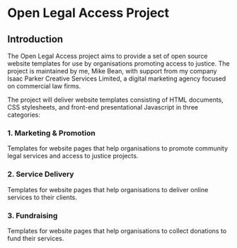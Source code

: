 # Open Legal Access Project

## Introduction

The Open Legal Access project aims to provide a set of open source website templates for use by organisations promoting access to justice. The project is maintained by me, Mike Bean, with support from my company Isaac Parker Creative Services Limited, a digital marketing agency focused on commercial law firms.

The project will deliver website templates consisting of HTML documents, CSS stylesheets, and front-end presentational Javascript in three categories:

### 1. Marketing & Promotion

Templates for website pages that help organisations to promote community legal services and access to justice projects.

### 2. Service Delivery

Templates for website pages that help organisations to deliver online services to their clients.

### 3. Fundraising

Templates for website pages that help organisations to collect donations to fund their services.